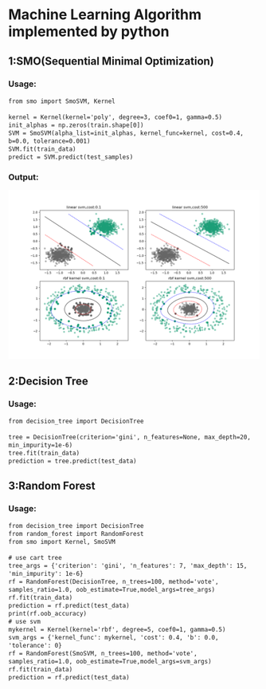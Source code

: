 # Machine Learning Algorithm implemented by python

## 1:SMO(Sequential Minimal Optimization)
### Usage:
	from smo import SmoSVM, Kernel
	
	kernel = Kernel(kernel='poly', degree=3, coef0=1, gamma=0.5)
    init_alphas = np.zeros(train.shape[0])
	SVM = SmoSVM(alpha_list=init_alphas, kernel_func=kernel, cost=0.4, b=0.0, tolerance=0.001)
    SVM.fit(train_data)
    predict = SVM.predict(test_samples)
	
### Output:
![smo](other_file/smo.png)

## 2:Decision Tree
### Usage:
    from decision_tree import DecisionTree
    
    tree = DecisionTree(criterion='gini', n_features=None, max_depth=20, min_impurity=1e-6)
    tree.fit(train_data)
    prediction = tree.predict(test_data)
    
## 3:Random Forest
### Usage:
    from decision_tree import DecisionTree
    from random_forest import RandomForest
    from smo import Kernel, SmoSVM
    
    # use cart tree
    tree_args = {'criterion': 'gini', 'n_features': 7, 'max_depth': 15, 'min_impurity': 1e-6}
    rf = RandomForest(DecisionTree, n_trees=100, method='vote', samples_ratio=1.0, oob_estimate=True,model_args=tree_args)
    rf.fit(train_data)
    prediction = rf.predict(test_data)
    print(rf.oob_accuracy)
    # use svm
    mykernel = Kernel(kernel='rbf', degree=5, coef0=1, gamma=0.5)
    svm_args = {'kernel_func': mykernel, 'cost': 0.4, 'b': 0.0, 'tolerance': 0}
    rf = RandomForest(SmoSVM, n_trees=100, method='vote', samples_ratio=1.0, oob_estimate=True,model_args=svm_args)
    rf.fit(train_data)
    prediction = rf.predict(test_data)

